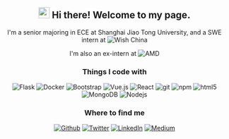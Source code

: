 
<h2 align="center"> <img src="https://media.giphy.com/media/hvRJCLFzcasrR4ia7z/giphy.gif" width="25px">  Hi there! Welcome to my page.</h2>
<p align="center">
I'm a senior majoring in ECE at Shanghai Jiao Tong University, and a SWE intern at <img alt="Wish China" src="https://img.shields.io/badge/Wish-China-white?colorA=33c4ff&colorB=5f6a6a&style=flat&logo=wish&logoColor=white" />
</p>
<p align="center">
I'm also an ex-intern at <img alt="AMD" src="https://img.shields.io/badge/AMD-Shanghai R&D Center-white?colorA=e74c3c&colorB=5f6a6a&style=flat&logo=amd&logoColor=white" />
</p>
<h3 align="center" >Things I code with</h3>
<p align="center">
  <img alt="Flask" src="https://img.shields.io/badge/-Flask-45b8d8?style=flat-square&logo=flask&logoColor=white" />
  <img alt="Docker" src="https://img.shields.io/badge/-Docker-46a2f1?style=flat-square&logo=docker&logoColor=white" />
  <img alt="Bootstrap" src="https://img.shields.io/badge/-Bootstrap-007ACC?style=flat-square&logo=bootstrap&logoColor=white" />
  <img alt="Vue.js" src="https://img.shields.io/badge/-Vue.js-5849BE?style=flat-square&logo=Vue.js&logoColor=white" />
  <img alt="React" src="https://img.shields.io/badge/-React-430098?style=flat-square&logo=react&logoColor=white" />
  <img alt="git" src="https://img.shields.io/badge/-Git-F05032?style=flat-square&logo=git&logoColor=white" />
  <img alt="npm" src="https://img.shields.io/badge/-NPM-CB3837?style=flat-square&logo=npm&logoColor=white" />
  <img alt="html5" src="https://img.shields.io/badge/-HTML5-E34F26?style=flat-square&logo=html5&logoColor=white" />
  <img alt="MongoDB" src="https://img.shields.io/badge/-MongoDB-13aa52?style=flat-square&logo=mongodb&logoColor=white" />
  <img alt="Nodejs" src="https://img.shields.io/badge/-Node.js-43853d?style=flat-square&logo=Node.js&logoColor=white" />
</p>

<h3 align="center">Where to find me</h3>
<p align="center">
  <a href="https://graveszhang.github.io" target="_blank"><img alt="Github" src="https://img.shields.io/badge/Portfolio-%2312100E.svg?&style=for-the-badge&logo=Github&logoColor=white" /></a> 
  <a href="https://twitter.com/gravescn7" target="_blank"><img alt="Twitter" src="https://img.shields.io/badge/twitter-%231DA1F2.svg?&style=for-the-badge&logo=twitter&logoColor=white" /></a> 
  <a href="https://www.linkedin.com/in/liqin-z-b0855a198/" target="_blank"><img alt="LinkedIn" src="https://img.shields.io/badge/linkedin-%230077B5.svg?&style=for-the-badge&logo=linkedin&logoColor=white" /></a> 
  <a href="https://www.instagram.com/zhanggraves/" target="_blank"><img alt="Medium" src="https://img.shields.io/badge/instagram-dd2a7b.svg?&style=for-the-badge&logo=instagram&logoColor=white" /></a>
</p>

